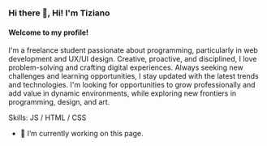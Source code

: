 
### Hi there 👋, Hi! I'm Tiziano
#### Welcome to my profile!
I'm a freelance student passionate about programming, particularly in web development and UX/UI design. Creative, proactive, and disciplined, I love problem-solving and crafting digital experiences. Always seeking new challenges and learning opportunities, I stay updated with the latest trends and technologies. I'm looking for opportunities to grow professionally and add value in dynamic environments, while exploring new frontiers in programming, design, and art.

Skills:  JS / HTML / CSS

- 🔭 I’m currently working on this page. 





